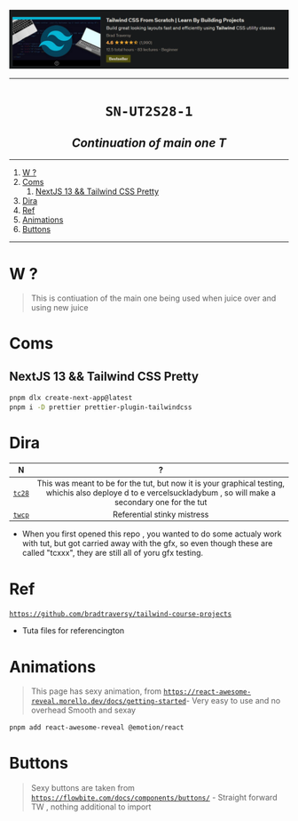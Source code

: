![](sn/2023-06-21_05-56-43.png)

---

<h1 align="center"><code> SN-UT2S28-1 </code></h1>
<h2 align="center"><i> Continuation of main one T </i></h1>

---

1. [W ?](#w-)
2. [Coms](#coms)
   1. [NextJS 13 \&\& Tailwind CSS Pretty](#nextjs-13--tailwind-css-pretty)
3. [Dira](#dira)
4. [Ref](#ref)
5. [Animations](#animations)
6. [Buttons](#buttons)

---

# W ?

> This is contiuation of the main one being used when juice over and using new juice

# Coms

## NextJS 13 && Tailwind CSS Pretty

```sh
pnpm dlx create-next-app@latest
pnpm i -D prettier prettier-plugin-tailwindcss
```

# Dira

|         N         |                                                                                ?                                                                                 |
| :---------------: | :--------------------------------------------------------------------------------------------------------------------------------------------------------------: |
| [`tc28`](./tc28/) | This was meant to be for the tut, but now it is your graphical testing, whichis also deploye d to e vercelsuckladybum , so will make a secondary one for the tut |
| [`twcp`](./twcp/) |                                                                   Referential stinky mistress                                                                    |

- When you first opened this repo , you wanted to do some actualy work with tut, but got carried away with the gfx, so even though these are called "tcxxx", they are still all of yoru gfx testing.

# Ref

[`https://github.com/bradtraversy/tailwind-course-projects`](https://github.com/bradtraversy/tailwind-course-projects)

- Tuta files for referencington

# Animations

> This page has sexy animation, from [`https://react-awesome-reveal.morello.dev/docs/getting-started`](https://react-awesome-reveal.morello.dev/docs/getting-started)- Very easy to use and no overhead
> Smooth and sexay

```sh 
pnpm add react-awesome-reveal @emotion/react
```

# Buttons

> Sexy buttons are taken from [`https://flowbite.com/docs/components/buttons/`](https://flowbite.com/docs/components/buttons/) - Straight forward TW , nothing additional to import
